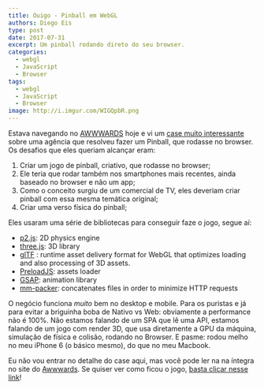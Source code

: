 ```yaml
---
title: Ouigo - Pinball em WebGL
authors: Diego Eis
type: post
date: 2017-07-31
excerpt: Um pinball rodando direto do seu browser.
categories:
  - webgl
  - JavaScript
  - Browser
tags:
  - webgl
  - JavaScript
  - Browser
image: http://i.imgur.com/WIGQpbR.png
---
```


Estava navegando no [AWWWARDS](http://awwwards.com/) hoje e vi um [case muito interessante](https://www.awwwards.com/case-study-merci-michel-rosapark-win-sotm-june-with-ouigo-let-s-play.html) sobre uma agência que resolveu fazer um Pinball, que rodasse no browser. Os desafios que eles queriam alcançar eram:

1. Criar um jogo de pinball, criativo, que rodasse no browser;
2. Ele teria que rodar também nos smartphones mais recentes, ainda baseado no browser e não um app;
3. Como o conceito surgiu de um comercial de TV, eles deveriam criar pinball com essa mesma temática original;
4. Criar uma verso física do pinball;

Eles usaram uma série de bibliotecas para conseguir faze o jogo, segue aí:

* [p2.js](https://github.com/schteppe/p2.js/): 2D physics engine
* [three.js](https://threejs.org/): 3D library
* [glTF](https://github.com/KhronosGroup/glTF/) : runtime asset delivery format for WebGL that optimizes loading and also processing of 3D assets.
* [PreloadJS](http://www.createjs.com/preloadjs/): assets loader
* [GSAP](https://greensock.com/gsap/): animation library
* [mm-packer](https://www.npmjs.com/package/mm-packer/): concatenates files in order to minimize HTTP requests

O negócio funciona *muito* bem no desktop e mobile. Para os puristas e já para evitar a briguinha boba de Nativo vs Web: obviamente a performance não é 100%. Não estamos falando de um SPA que lê uma API, estamos falando de um jogo com render 3D, que usa diretamente a GPU da máquina, simulação de física e colisão, rodando no Browser. E pasme: rodou melho no meu iPhone 6 (o básico mesmo), do que no meu Macbook.

Eu não vou entrar no detalhe do case aqui, mas você pode ler na na íntegra no site do [Awwwards](https://www.awwwards.com/case-study-merci-michel-rosapark-win-sotm-june-with-ouigo-let-s-play.html). Se quiser ver como ficou o jogo, [basta clicar nesse link](http://letsplay.ouigo.com)!
